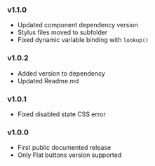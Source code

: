 ### v1.1.0

- Updated component dependency version
- Stylus files moved to subfolder
- Fixed dynamic variable binding with `lookup()`

### v1.0.2

- Added version to dependency
- Updated Readme.md

### v1.0.1

- Fixed disabled state CSS error

### v1.0.0

- First public documented release
- Only Flat buttons version supported